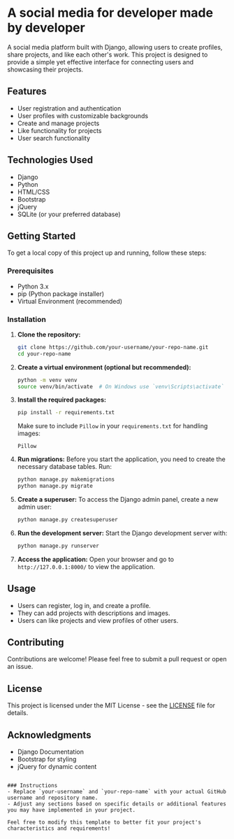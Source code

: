 
# A social media for developer made by developer

A social media platform built with Django, allowing users to create profiles, share projects, and like each other's work. This project is designed to provide a simple yet effective interface for connecting users and showcasing their projects.

## Features

- User registration and authentication
- User profiles with customizable backgrounds
- Create and manage projects
- Like functionality for projects
- User search functionality

## Technologies Used

- Django
- Python
- HTML/CSS
- Bootstrap
- jQuery
- SQLite (or your preferred database)

## Getting Started

To get a local copy of this project up and running, follow these steps:

### Prerequisites

- Python 3.x
- pip (Python package installer)
- Virtual Environment (recommended)

### Installation

1. **Clone the repository:**
   ```bash
   git clone https://github.com/your-username/your-repo-name.git
   cd your-repo-name
   ```

2. **Create a virtual environment (optional but recommended):**
   ```bash
   python -m venv venv
   source venv/bin/activate  # On Windows use `venv\Scripts\activate`
   ```

3. **Install the required packages:**
   ```bash
   pip install -r requirements.txt
   ```

   Make sure to include `Pillow` in your `requirements.txt` for handling images:
   ```plaintext
   Pillow
   ```

4. **Run migrations:**
   Before you start the application, you need to create the necessary database tables. Run:
   ```bash
   python manage.py makemigrations
   python manage.py migrate
   ```

5. **Create a superuser:**
   To access the Django admin panel, create a new admin user:
   ```bash
   python manage.py createsuperuser
   ```

6. **Run the development server:**
   Start the Django development server with:
   ```bash
   python manage.py runserver
   ```

7. **Access the application:**
   Open your browser and go to `http://127.0.0.1:8000/` to view the application.

## Usage

- Users can register, log in, and create a profile.
- They can add projects with descriptions and images.
- Users can like projects and view profiles of other users.

## Contributing

Contributions are welcome! Please feel free to submit a pull request or open an issue.

## License

This project is licensed under the MIT License - see the [LICENSE](LICENSE) file for details.

## Acknowledgments

- Django Documentation
- Bootstrap for styling
- jQuery for dynamic content
```

### Instructions
- Replace `your-username` and `your-repo-name` with your actual GitHub username and repository name.
- Adjust any sections based on specific details or additional features you may have implemented in your project.

Feel free to modify this template to better fit your project's characteristics and requirements!
